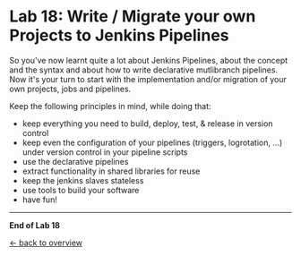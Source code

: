 Lab 18: Write / Migrate your own Projects to Jenkins Pipelines
==============================================================

So you've now learnt quite a lot about Jenkins Pipelines, about the concept and the syntax and about how to write declarative mutlibranch pipelines.
Now it's your turn to start with the implementation and/or migration of your own projects, jobs and pipelines.

Keep the following principles in mind, while doing that:

* keep everything you need to build, deploy, test, & release in version control
* keep even the configuration of your pipelines (triggers, logrotation, ...) under version control in your pipeline scripts
* use the declarative pipelines
* extract functionality in shared libraries for reuse
* keep the jenkins slaves stateless
* use tools to build your software
* have fun!

---

**End of Lab 18**

[← back to overview](../README.md)
